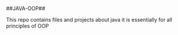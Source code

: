 ##JAVA-OOP##

This repo contains files and projects about java 
it is essentially for all principles of OOP